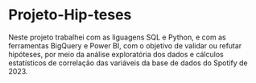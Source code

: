 # Projeto-Hip-teses
Neste projeto trabalhei com as liguagens SQL e Python, e com as ferramentas BigQuery e Power BI, com o objetivo de validar ou refutar hipóteses, por meio da análise exploratória dos dados e cálculos estatísticos de correlação das variáveis da base de dados do Spotify de 2023.
